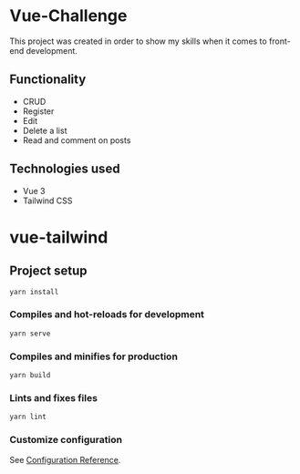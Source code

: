 # Vue-Challenge

This project was created in order to show my skills when it comes to front-end development.
## Functionality
- CRUD
- Register
- Edit
- Delete a list
- Read and comment on posts

## Technologies used 
- Vue 3
- Tailwind CSS

# vue-tailwind

## Project setup
```
yarn install
```

### Compiles and hot-reloads for development
```
yarn serve
```

### Compiles and minifies for production
```
yarn build
```

### Lints and fixes files
```
yarn lint
```

### Customize configuration
See [Configuration Reference](https://cli.vuejs.org/config/).
